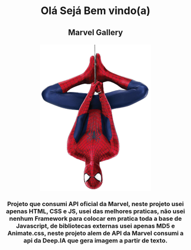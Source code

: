 # <p align="center"> Olá Sejá Bem vindo(a) </p>
## <p align="center"> Marvel Gallery </p>

<div align="center"> <img src="imgs/spider_man_2.png"/> </div>

<h3 align="center">Projeto que consumi API oficial da Marvel, neste projeto usei apenas HTML, CSS e JS, usei das melhores praticas, não usei nenhum Framework para colocar em pratica toda a base de Javascript, de bibliotecas externas usei apenas MD5 e Animate.css, neste projeto alem de API da Marvel consumi a api da Deep.IA que gera imagem a partir de texto.</h3>
